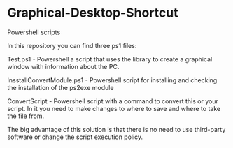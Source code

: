 # Graphical-Desktop-Shortcut
Powershell scripts 

In this repository you can find three ps1 files:

Test.ps1 - Powershell a script that uses the library to create a graphical window with information about the PC.

InsstallConvertModule.ps1 - Powershell script for installing and checking the installation of the ps2exe module

ConvertScript - Powershell script with a command to convert this or your script. In it you need to make changes to where to save and where to take the file from.

The big advantage of this solution is that there is no need to use third-party software or change the script execution policy.
